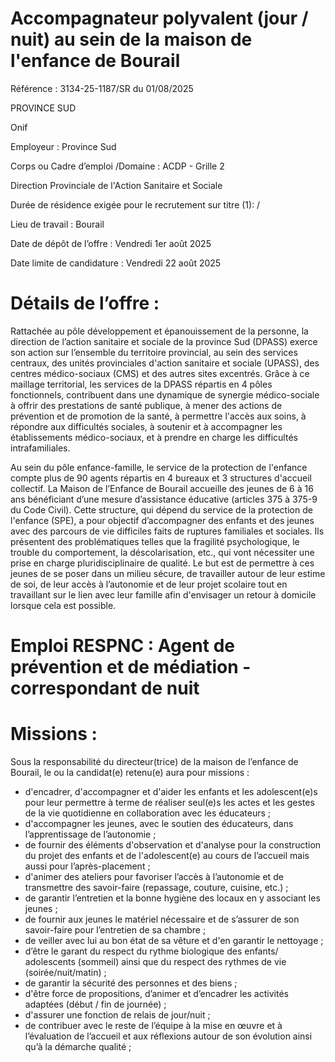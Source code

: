
# Accompagnateur polyvalent (jour / nuit) au sein de la maison de l'enfance de Bourail

Référence : 3134-25-1187/SR du 01/08/2025

PROVINCE SUD

Onif

Employeur : Province Sud

Corps ou Cadre d’emploi /Domaine : ACDP - Grille 2

Direction Provinciale de l'Action Sanitaire et Sociale

Durée de résidence exigée pour le recrutement sur titre (1): /

Lieu de travail : Bourail

Date de dépôt de l’offre : Vendredi 1er août 2025

Date limite de candidature : Vendredi 22 août 2025

# Détails de l’offre :

Rattachée au pôle développement et épanouissement de la personne, la direction de l’action sanitaire et sociale de la province Sud (DPASS) exerce son action sur l’ensemble du territoire provincial, au sein des services centraux, des unités provinciales d'action sanitaire et sociale (UPASS), des centres médico-sociaux (CMS) et des autres sites excentrés. Grâce à ce maillage territorial, les services de la DPASS répartis en 4 pôles fonctionnels, contribuent dans une dynamique de synergie médico-sociale à offrir des prestations de santé publique, à mener des actions de prévention et de promotion de la santé, à permettre l'accès aux soins, à répondre aux difficultés sociales, à soutenir et à accompagner les établissements médico-sociaux, et à prendre en charge les difficultés intrafamiliales.

Au sein du pôle enfance-famille, le service de la protection de l'enfance compte plus de 90 agents répartis en 4 bureaux et 3 structures d'accueil collectif. La Maison de l’Enfance de Bourail accueille des jeunes de 6 à 16 ans bénéficiant d’une mesure d’assistance éducative (articles 375 à 375-9 du Code Civil). Cette structure, qui dépend du service de la protection de l'enfance (SPE), a pour objectif d’accompagner des enfants et des jeunes avec des parcours de vie difficiles faits de ruptures familiales et sociales. Ils présentent des problématiques telles que la fragilité psychologique, le trouble du comportement, la déscolarisation, etc., qui vont nécessiter une prise en charge pluridisciplinaire de qualité. Le but est de permettre à ces jeunes de se poser dans un milieu sécure, de travailler autour de leur estime de soi, de leur accès à l’autonomie et de leur projet scolaire tout en travaillant sur le lien avec leur famille afin d'envisager un retour à domicile lorsque cela est possible.

# Emploi RESPNC : Agent de prévention et de médiation - correspondant de nuit

# Missions :

Sous la responsabilité du directeur(trice) de la maison de l’enfance de Bourail, le ou la candidat(e) retenu(e) aura pour missions :

- d'encadrer, d'accompagner et d'aider les enfants et les adolescent(e)s pour leur permettre à terme de réaliser seul(e)s les actes et les gestes de la vie quotidienne en collaboration avec les éducateurs ;
- d'accompagner les jeunes, avec le soutien des éducateurs, dans l’apprentissage de l’autonomie ;
- de fournir des éléments d'observation et d'analyse pour la construction du projet des enfants et de l'adolescent(e) au cours de l’accueil mais aussi pour l’après-placement ;
- d'animer des ateliers pour favoriser l’accès à l’autonomie et de transmettre des savoir-faire (repassage, couture, cuisine, etc.) ;
- de garantir l’entretien et la bonne hygiène des locaux en y associant les jeunes ;
- de fournir aux jeunes le matériel nécessaire et de s’assurer de son savoir-faire pour l’entretien de sa chambre ;
- de veiller avec lui au bon état de sa vêture et d'en garantir le nettoyage ;
- d’être le garant du respect du rythme biologique des enfants/ adolescents (sommeil) ainsi que du respect des rythmes de vie (soirée/nuit/matin) ;
- de garantir la sécurité des personnes et des biens ;
- d'être force de propositions, d’animer et d’encadrer les activités adaptées (début / fin de journée) ;
- d'assurer une fonction de relais de jour/nuit ;
- de contribuer avec le reste de l’équipe à la mise en œuvre et à l’évaluation de l’accueil et aux réflexions autour de son évolution ainsi qu’à la démarche qualité ;
